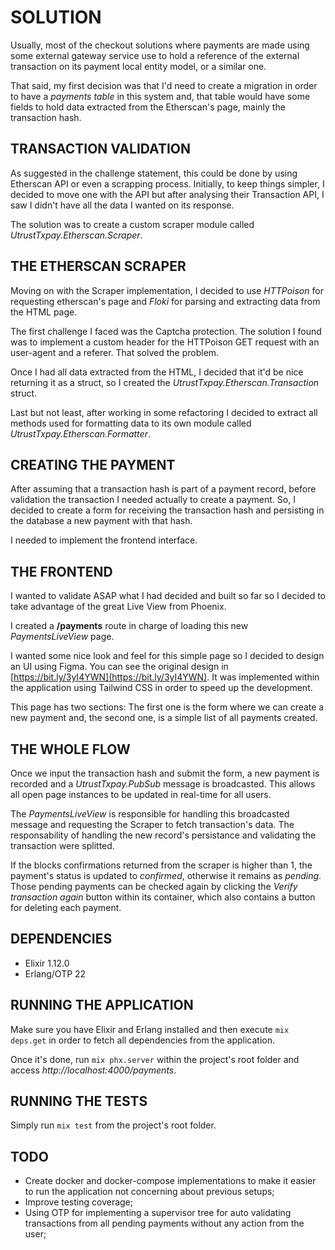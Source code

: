 # SOLUTION

Usually, most of the checkout solutions where payments are made using some external gateway service use to hold a reference of the external transaction on its payment local entity model, or a similar one.

That said, my first decision was that I'd need to create a migration in order to have a *payments table* in this system and, that table would have some fields to hold data extracted from the Etherscan's page, mainly the transaction hash.

## TRANSACTION VALIDATION

As suggested in the challenge statement, this could be done by using Etherscan API or even a scrapping process. Initially, to keep things simpler, I decided to move one with the API but after analysing their Transaction API, I saw I didn't have all the data I wanted on its response.

The solution was to create a custom scraper module called *UtrustTxpay.Etherscan.Scraper*.

## THE ETHERSCAN SCRAPER

Moving on with the Scraper implementation, I decided to use *HTTPoison* for requesting etherscan's page and *Floki* for parsing and extracting data from the HTML page.

The first challenge I faced was the Captcha protection. The solution I found was to implement a custom header for the HTTPoison GET request with an user-agent and a referer. That solved the problem.

Once I had all data extracted from the HTML, I decided that it'd be nice returning it as a struct, so I created the *UtrustTxpay.Etherscan.Transaction* struct.

Last but not least, after working in some refactoring I decided to extract all methods used for formatting data to its own module called *UtrustTxpay.Etherscan.Formatter*.

## CREATING THE PAYMENT

After assuming that a transaction hash is part of a payment record, before validation the transaction I needed actually to create a payment. So, I decided to create a form for receiving the transaction hash and persisting in the database a new payment with that hash.

I needed to implement the frontend interface.

## THE FRONTEND

I wanted to validate ASAP what I had decided and built so far so I decided to take advantage of the great Live View from Phoenix.

I created a **/payments** route in charge of loading this new *PaymentsLiveView* page.

I wanted some nice look and feel for this simple page so I decided to design an UI using Figma. You can see the original design in [https://bit.ly/3yI4YWN](https://bit.ly/3yI4YWN). It was implemented within the application using Tailwind CSS in order to speed up the development.

This page has two sections: The first one is the form where we can create a new payment and, the second one, is a simple list of all payments created.

## THE WHOLE FLOW

Once we input the transaction hash and submit the form, a new payment is recorded and a *UtrustTxpay.PubSub* message is broadcasted. This allows all open page instances to be updated in real-time for all users.

The *PaymentsLiveView* is responsible for handling this broadcasted message and requesting the Scraper to fetch transaction's data. The responsability of handling the new record's persistance and validating the transaction were splitted. 

If the blocks confirmations returned from the scraper is higher than 1, the payment's status is updated to *confirmed*, otherwise it remains as *pending*. Those pending payments can be checked again by clicking the *Verify transaction again* button within its container, which also contains a button for deleting each payment.

## DEPENDENCIES

- Elixir 1.12.0
- Erlang/OTP 22

## RUNNING THE APPLICATION

Make sure you have Elixir and Erlang installed and then execute `mix deps.get` in order to fetch all dependencies from the application.

Once it's done, run `mix phx.server` within the project's root folder and access *http://localhost:4000/payments*.

## RUNNING THE TESTS

Simply run `mix test` from the project's root folder.

## TODO

- Create docker and docker-compose implementations to make it easier to run the application not concerning about previous setups;
- Improve testing coverage;
- Using OTP for implementing a supervisor tree for auto validating transactions from all pending payments without any action from the user;





